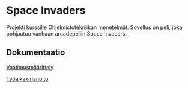 # Space Invaders

Projekti kurssille Ohjelmistotekniikan menetelmät. Sovellus on peli, joka pohjautuu vanhaan arcadepeliin Space Invacers.

## Dokumentaatio

[Vaatimusmäärittely](https://github.com/Pate1337/otm-harjoitustyo/blob/master/harjoitustyo/documentation/vaatimusmaarittely.md)

[Työaikakirjanpito](https://github.com/Pate1337/otm-harjoitustyo/blob/master/harjoitustyo/documentation/tuntikirjanpito.md)
